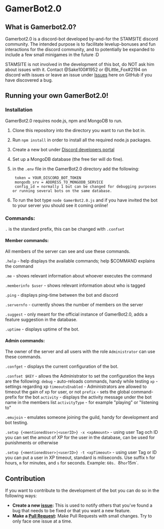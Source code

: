 # GamerBot2.0

## What is Gamerbot2.0?
Gamerbot2.0 is a discord-bot developed by-and-for the STAMSITE discord community. The intended purpose is to facilitate levelup-bonuses and fun interactions for the discord community, and to potentially be expanded to include a few small minigames in the future :D



STAMSITE is not involved in the development of this bot, do NOT ask him about issues with it. Contact @Sake100#1952 or @Little_Fox#2194 on discord with issues or leave an issue under [Issues](https://github.com/stamdiscord/GamerBot2.0/issues) here on GitHub if you have discovered a bug.

## Running your own GamerBot2.0!

### Installation
GamerBot2.0 requires node.js, npm and MongoDB to run.

1. Clone this repository into the directory you want to run the bot in.
2. Run `npm install` in order to install all the required node.js packages.
3. Create a new bot under [Discord developers portal](https://discord.com/developers)
4. Set up a MongoDB database (the free tier will do fine).
5. in the `.env` file in the GamerBot2.0 directory add the following:

        token = YOUR_DISCORD_BOT_TOKEN
        mongodb_srv = ADDRESS_TO_MONGODB_SERVICE
        config_id = normally 1 but can be changed for debugging purposes or running several bots on the same database.
	
6. To run the bot type `node GamerBot2.0.js` and if you have invited the bot to your server you should see it coming online!




### Commands:
`.` is the standard prefix, this can be changed with `.confset`


#### Member commands:
All members of the server can see and use these commands.

`.help` - help displays the available commands; help $COMMAND explains the command

`.me` - shows relevant information about whoever executes the command

`.memberinfo $user` - shows relevant information about who is tagged

`.ping` - displays ping-time between the bot and discord

`.servernfo` - currently shows the number of members on the server

`.suggest` - only meant for the official instance of GamerBot2.0, adds a feature suggestion in the database.

`.uptime` - displays uptime of the bot.


#### Admin commands:
The owner of the server and all users with the role `Administrator` can use these commands.

`.confget` - displays the current configuration of the bot.

`.confset $KEY` - allows the Administrator to set the configuration the keys are the following:
	  `debug` - auto-reloads commands, handy while testing
	  `xp` - settings regarding xp
	       `timeoutsEnabled` - Administrators are allowed to timeout the gain of xp for user, or not
	  `prefix` - sets the global command-prefix for the bot
	  `activity` - displays the activity message under the bot name in the members list
	  `activityType` - for example "playing" or "listening to"
  
`.emujoin` - emulates someone joining the guild, handy for development and bot testing.

`.setxp {<mentionedUser>|<userID>} -x <xpAmount>` - using user Tag och ID you can set the amout of XP for the user in the database, can be used for punishments or otherwise

`.setxp {<mentionedUser>|<userID>} -t <xpTimeout>` - using user Tag or ID you can put a user in XP timeout, standard is miliseconds. Use suffix `h` for hours, `m` for minutes, and `s` for seconds. Example: `60s. `8h` or `15m`.




## Contribution
If you want to contribute to the development of the bot you can do so in the following ways:
- **Create a new [issue](https://github.com/stamdiscord/GamerBot2.0/issues):** This is used to notify others that you've found a bug that needs to be fixed or that you want a new feature.
- **Make a [Pull Request](https://github.com/stamdiscord/GamerBot2.0/pulls):** Make Pull Requests with small changes. Try to only face one issue at a time.

